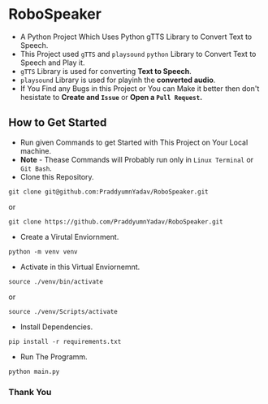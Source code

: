 # RoboSpeaker
- A Python Project Which Uses Python gTTS Library to Convert Text to Speech.
- This Project used `gTTS` and `playsound` `python` Library to Convert Text to Speech and Play it.
- `gTTS` Library is used for converting **Text to Speech**.
- `playsound` Library is used for playinh the **converted audio**.
- If You Find any Bugs in this Project or You can Make it better then don't hesistate to **Create and `Issue`** or **Open a `Pull Request`.**
## How to Get Started
- Run given Commands to get Started with This Project on Your Local machine.
- **Note** - Thease Commands will Probably run only in `Linux Terminal` or `Git Bash`.
- Clone this Repository.
```
git clone git@github.com:PraddyumnYadav/RoboSpeaker.git
```
or
```
git clone https://github.com/PraddyumnYadav/RoboSpeaker.git
```
- Create a Virutal Enviornment.
```
python -m venv venv
```
- Activate in this Virtual Enviornemnt.
```
source ./venv/bin/activate
```
or
```
source ./venv/Scripts/activate
```
- Install Dependencies.
```
pip install -r requirements.txt
```
- Run The Programm.
```
python main.py
```
### Thank You